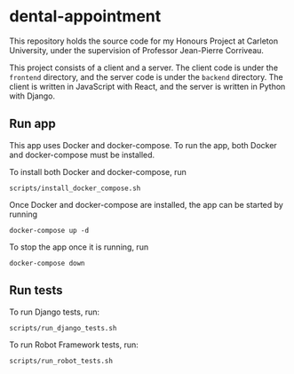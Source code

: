 # dental-appointment

This repository holds the source code for my Honours Project at Carleton University,
under the supervision of Professor Jean-Pierre Corriveau.

This project consists of a client and a server. The client code is under the `frontend`
directory, and the server code is under the `backend` directory. The client is written in
JavaScript with React, and the server is written in Python with Django.

## Run app

This app uses Docker and docker-compose. To run the app, both Docker and docker-compose
must be installed.

To install both Docker and docker-compose, run

```
scripts/install_docker_compose.sh
```

Once Docker and docker-compose are installed, the app can be started by running

```
docker-compose up -d
```

To stop the app once it is running, run

```
docker-compose down
```

## Run tests

To run Django tests, run:

```
scripts/run_django_tests.sh
```

To run Robot Framework tests, run:

```
scripts/run_robot_tests.sh
```
